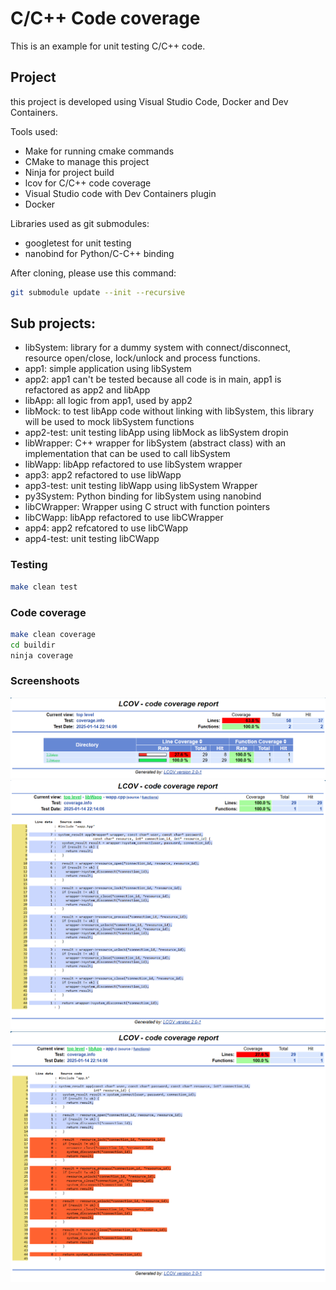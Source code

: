 # C/C++ Code coverage

This is an example for unit testing C/C++ code. 

## Project
this project is developed using Visual Studio Code, Docker and Dev Containers.

Tools used:
- Make for running cmake commands
- CMake to manage this project
- Ninja for project build
- lcov for C/C++ code coverage
- Visual Studio code with Dev Containers plugin
- Docker 

Libraries used as git submodules:
- googletest for unit testing
- nanobind for Python/C-C++ binding

After cloning, please use this command:
```bash
git submodule update --init --recursive
```

## Sub projects:
- libSystem: library for a dummy system with connect/disconnect, resource open/close, lock/unlock and process functions.
- app1: simple application using libSystem
- app2: app1 can't be tested because all code is in main, app1 is refactored as app2 and libApp
- libApp: all logic from app1, used by app2
- libMock: to test libApp code without linking with libSystem, this library will be used to mock libSystem functions
- app2-test: unit testing libApp using libMock as libSystem dropin
- libWrapper: C++ wrapper for libSystem (abstract class) with an implementation that can be used to call libSystem
- libWapp: libApp refactored to use libSystem wrapper
- app3: app2 refactored to use libWapp
- app3-test: unit testing libWapp using libSystem Wrapper
- py3System: Python binding for libSystem using nanobind
- libCWrapper: Wrapper using C struct with function pointers
- libCWapp: libApp refactored to use libCWrapper
- app4: app2 refcatored to use libCWapp
- app4-test: unit testing libCWapp

### Testing
```sh
make clean test
```

### Code coverage
```sh
make clean coverage 
cd buildir
ninja coverage
```
### Screenshoots
![Code coverage 3](/images/Screenshot3.png)
![Code coverage 1](/images/Screenshot1.png)
![Code coverage 2](/images/Screenshot2.png)
